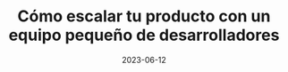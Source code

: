 ---
episode: 98
date: "2023-06-12"
title: Cómo escalar tu producto con un equipo pequeño de desarrolladores
guest: Jorge Rangel
business: AppHive
category: Desarrollo
description: Bienvenido a un episodio con Jorge Rangel, CTO de AppHive, un builder de apps para Latinoamérica.
insights:
  - <b>Los usuarios encontrarán como romper tu producto.</b> En AppHive hacen pruebas con usuarios reales y alertan a los usuarios cuando quieren hacer configuraciones conflictivas, la falta de conocimientos técnicos y el uso rudo deben de tomarse en cuenta cuando se construyen productos digitales.
  - <b>Tu app no es tu negocio.</b> Jorge nos cuenta como es vital primero tener un negocio y después la herramienta tecnológica que lo empodere, concepto que elude a muchos emprendedores en sus primeros negocios.
  - <b>No importa que tan amigable sea la tecnología no-code, no elimina el reto técnico.</b> Jorge nos cuenta como en algún momento de la construcción de un producto, es necesario conocer ciertos conceptos pertinentes a su desarrollo y los usuarios del no-code deben tomarlo en cuenta.
  - <b>Atiende la deuda técnica.</b> Artemio nos recalca que el valor que percibe tu usuario de tu producto depende de que no encuentre bugs y pueda utilizar el producto para lo que lo necesita. Dejar de lado problemas porque no son urgentes de resolver en el presente puede traer problemas en el futuro.
---